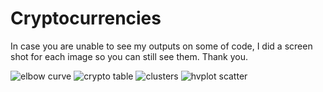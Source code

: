 # Cryptocurrencies

In case you are unable to see my outputs on some of code, I did a screen shot for each image so you can still see them. Thank you.

![elbow curve](https://user-images.githubusercontent.com/99292945/177008873-3cacd148-6b63-4b2e-8881-27a59076a469.png)
![crypto table](https://user-images.githubusercontent.com/99292945/177008876-7334df10-e6ca-4f72-952b-8eef136331c5.png)
![clusters](https://user-images.githubusercontent.com/99292945/177008880-64ad5daf-a4f7-4be4-bf7c-0b5caee16310.png)
![hvplot scatter](https://user-images.githubusercontent.com/99292945/177008881-0375b794-91f6-442b-8d29-4200b83a11dd.png)
